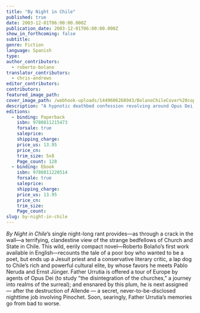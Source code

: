 ```yaml
---
title: "By Night in Chile"
published: true
date: 2003-12-01T06:00:00.000Z
publication_date: 2003-12-01T06:00:00.000Z
show_in_forthcoming: false
subtitle:
genre: Fiction
language: Spanish
type:
author_contributors:
  - roberto-bolano
translator_contributors:
  - chris-andrews
editor_contributors:
contributors:
featured_image_path:
cover_image_path: /webhook-uploads/1449606268943/BolanoChileCover%20copy.tiff
description: "A hypnotic deathbed confession revolving around Opus Dei, crazed schemes, poetry, and Pinochet, _By Night in Chile_ pours out the self-justifying dark memories of Father Urrutia, a half-hearted Chilean priest. "
editions:
  - binding: Paperback
    isbn: 9780811215473
    forsale: true
    saleprice:
    shipping_charge:
    price_us: 13.95
    price_cn:
    trim_size: 5x8
    Page_count: 128
  - binding: Ebook
    isbn: 9780811220514
    forsale: true
    saleprice:
    shipping_charge:
    price_us: 13.95
    price_cn:
    trim_size:
    Page_count:
slug: by-night-in-chile
---
```


_By Night in Chile_’s single night-long rant provides—as through a crack in the wall—a terrifying, clandestine view of the strange bedfellows of Church and State in Chile. This wild, eerily compact novel—Roberto Bolaño’s first work available in English––recounts the tale of a poor boy who wanted to be a poet, but ends up a Jesuit priest and a conservative literary critic, a lap dog to Chile’s rich and powerful cultural elite, by whose favors he meets Pablo Neruda and Ernst Jünger. Father Urrutia is offered a tour of Europe by agents of Opus Dei (to study "the disintegration of the churches," a journey into realms of the surreal); and ensnared by this plum, he is next assigned — after the destruction of Allende — a secret, never-to-be-disclosed nighttime job involving Pinochet. Soon, searingly, Father Urrutia’s memories go from bad to worse.

